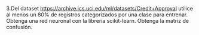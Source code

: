 3.Del dataset https://archive.ics.uci.edu/ml/datasets/Credit+Approval utilice al menos un 80% de registros categorizados por una 
clase para entrenar. Obtenga una red neuronal con la librería scikit-learn. Obtenga la matriz de confusión.
